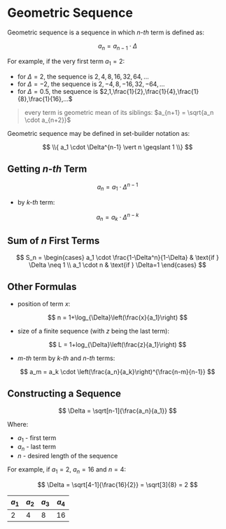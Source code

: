 # Geometric Sequence

Geometric sequence is a sequence in which _n-th_ term is defined as:

$$
a_n = a_{n-1} \cdot \Delta
$$

For example, if the very first term $a_1=2$:

- for $\Delta=2$, the sequence is $2,4,8,16,32,64,...$
- for $\Delta=-2$, the sequence is $2,-4,8,-16,32,-64,...$
- for $\Delta=0.5$, the sequence is $2,1,\frac{1}{2},\frac{1}{4},\frac{1}{8},\frac{1}{16},...$

> every term is geometric mean of its siblings: $a_{n+1} = \sqrt{a_n \cdot a_{n+2}}$

Geometric sequence may be defined in set-builder notation as:

$$
\\{ a_1 \cdot \Delta^{n-1} \vert n \geqslant 1 \\}
$$

## Getting _n-th_ Term

$$
a_n = a_1 \cdot \Delta^{n-1}
$$

- by _k-th_ term:

$$
a_n = a_k \cdot \Delta^{n-k}
$$

## Sum of $n$ First Terms

$$
S_n = \begin{cases}
a_1 \cdot \frac{1-\Delta^n}{1-\Delta} & \text{if } \Delta \neq 1
\\
a_1 \cdot n & \text{if } \Delta=1
\end{cases}
$$

## Other Formulas

- position of term $x$:

$$
n = 1+\log_{\Delta}\left(\frac{x}{a_1}\right)
$$

- size of a finite sequence (with $z$ being the last term):

$$
L = 1+log_{\Delta}\left(\frac{z}{a_1}\right)
$$

- _m-th_ term by _k-th_ and _n-th_ terms:

$$
a_m = a_k \cdot \left(\frac{a_n}{a_k}\right)^{\frac{n-m}{n-1}}
$$

## Constructing a Sequence

$$
\Delta = \sqrt[n-1]{\frac{a_n}{a_1}}
$$

Where:
- $a_1$ - first term
- $a_n$ - last term
- $n$ - desired length of the sequence

For example, if $a_1=2$, $a_n=16$ and $n=4$:

$$
\Delta = \sqrt[4-1]{\frac{16}{2}} = \sqrt[3]{8} = 2
$$

| $a_1$ | $a_2$ | $a_3$ | $a_4$ |
|--|--|--|--|
| 2 | 4 | 8 | 16 |
